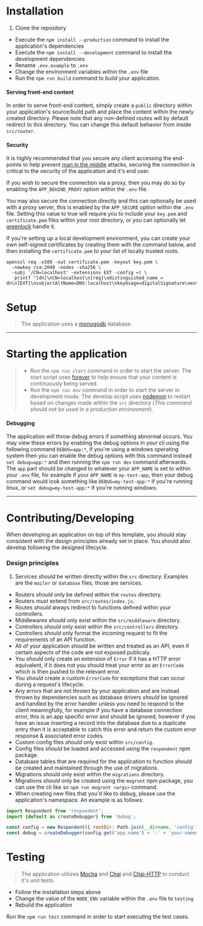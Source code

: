 # Installation

1. Clone the repository
- Execute the `npm install --production` command to install the application's dependencies
- Execute the `npm install --development` command to install the development dependencies
- Rename `.env.example` to `.env`
- Change the environment variables within the `.env` file
- Run the `npm run build` command to build your application.

#### Serving front-end content

In order to serve front-end content, simply create a `public` directory within your application's source/build path and place the content within the newly created directory. Please note that any non-defined routes will by default redirect to this directory. You can change this default behavior from inside `src/router`.

#### Security

It is highly recommended that you secure any client accessing the end-points to help prevent [man in the middle][2] attacks, securing the connection is critical to the security of the application and it's end user.

If you wish to secure the connection via a proxy, then you may do so by enabling the `APP_BEHIND_PROXY` option within the `.env` file.

You may also secure the connection directly and this can optionally be used with a proxy server, this is enabled by the `APP_SECURE` option within the `.env` file.
Setting this value to true will require you to include your `key.pem` and `certificate.pem` files within your root directory, or you can optionally let [greenlock][9] handle it.

If you're setting up a local development environment, you can create your own self-signed certificates by creating them with the command below, and then installing the `certificate.pem` to your list of locally trusted roots.
```
openssl req -x509 -out certificate.pem -keyout key.pem \
  -newkey rsa:2048 -nodes -sha256 \
  -subj '/CN=localhost' -extensions EXT -config <( \
   printf "[dn]\nCN=localhost\n[req]\ndistinguished_name = dn\n[EXT]\nsubjectAltName=DNS:localhost\nkeyUsage=digitalSignature\nextendedKeyUsage=serverAuth")
```

# Setup

> The application uses a [monogodb][8] database.

----
#  Starting the application
> - Run the `npm run start` command in order to start the server. The start script uses [forever][1] to help ensure that your content is continuously being served.
> - Run the `npm run dev` command in order to start the server in development mode. The develop script uses [nodemon][6] to restart based on changes made within the `src` directory (_This command should not be used in a production environment_).

#### Debugging

The application will throw debug errors if something abnormal occurs. You may view these errors by enabling the debug options in your cli using the following command `DEBUG=app:*`, if you're using a windows operating system then you can enable the debug options with this command instead `set debug=app:*` and then running the `npm run dev` command afterwards. The `app` part should be changed to whatever your `APP_NAME` is set to within your `.env` file, for example if your `APP_NAME` is `my-test-app`, then your debug command would look something like `DEBUG=my-test-app:*` if you're running linux, or `set debug=my-test-app:*` if you're running windows.

----
# Contributing/Developing

When developing an application on top of this template, you should stay consistent with the design principles already set in place. You should also develop following the designed lifecycle.

### Design principles

1. Services *should* be written directly within the `src` directory. Examples are the `mailer` or `database` files, those are services.
- Routers *should* only be defined within the `routes` directory.
- Routers *must* extend from `src/routes/index.js`.
- Routes *should* always redirect to functions defined within your controllers.
- Middlewares *should* only exist within the `src/middleware` directory.
- Controllers *should* only exist within the `src/controllers` directory.
- Controllers *should* only format the incoming request to fit the requirements of an API function.
- All of your application *should* be written and treated as an API, even if certain aspects of the code are not exposed publicaly.
- You *should* only create an extension of `Error` if it has a HTTP error equivalent, if it does not you should treat your error as an `ErrorCode` which is then pushed to the relevant error.
- You *should* create a custom `ErrorCode` for exceptions that can occur during a request's lifecycle.
- Any errors that are not thrown by your application and are instead thrown by dependencies such as database drivers *should* be ignored and handled by the error handler unless you need to respond to the client meaningfully, for example if you have a database connection error, this is an app specific error and should be ignored, however if you have an issue inserting a record into the database due to a duplicate entry then it is acceptable to catch this error and return the custom error response & associated error codes.
- Custom config files *should* only exist within `src/config`.
- Config files *should* be loaded and accessed using the `respondent` npm package.
- Database tables that are required for the application to function *should* be created and maintained through the use of migrations.
- Migrations *should* only exist within the `migrations` directory.
- Migrations *should* only be created using the `mogront` npm package, you can use the cli like so `npm run mogront <args>` command.
- When creating new files that you'd like to debug, please use the application's namespace. An example is as follows:

```JavaScript
import Respondent from 'respondent';
import {default as createDebugger} from 'debug';

const config = new Respondent({ rootDir: Path.join(__dirname, 'config') });
const debug = createDebugger(config.get('app.name') + ':' + 'your-namespace-can-go-here');
```

# Testing

> The application utilizes [Mocha][3] and [Chai][4] and [Chai-HTTP][5] to conduct it's unit tests.

  - Follow the installation steps above
  - Change the value of the `NODE_ENV` variable within the `.env` file to `testing`
  - Rebuild the application

  Run the `npm run test` command in order to start executing the test cases.


[1]: https://github.com/foreverjs/forever
[2]: https://en.wikipedia.org/wiki/Man-in-the-middle_attack
[3]: https://github.com/mochajs/mocha
[4]: http://chaijs.com/
[5]: http://chaijs.com/plugins/chai-http/
[6]: http://nodemon.io/
[7]: https://github.com/Automattic/monk
[8]: https://www.mongodb.com/
[9]: https://www.npmjs.com/package/greenlock
